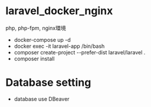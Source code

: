 # laravel_docker_nginx
php, php-fpm, nginx環境
* docker-compose up -d
* docker exec -it laravel-app /bin/bash
* composer create-project --prefer-dist laravel/laravel .
* composer install


# Database setting
* database use DBeaver
